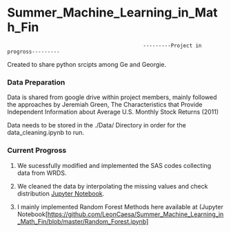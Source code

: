 # Summer_Machine_Learning_in_Math_Fin
                                                ---------Project in progross---------

Created to share python srcipts among Ge and Georgie.

### Data Preparation

Data is shared from google drive within project members, mainly followed the approaches by Jeremiah Green, The Characteristics that Provide Independent Information about Average U.S. Monthly Stock Returns (2011)

Data needs to be stored in the ./Data/ Directory in order for the data_cleaning.ipynb to run.

### Current Progross
  1. We sucessfully modified and implemented the SAS codes collecting data from WRDS.

  2. We cleaned the data by interpolating the missing values and check distribution [Jupyter Notebook](https://github.com/LeonCaesa/Summer_Machine_Learning_in_Math_Fin/blob/master/data_cleaning/data_cleanning.ipynb).

  3. I mainly implemented Random Forest Methods here available at (Jupyter Notebook[https://github.com/LeonCaesa/Summer_Machine_Learning_in_Math_Fin/blob/master/Random_Forest.ipynb]
